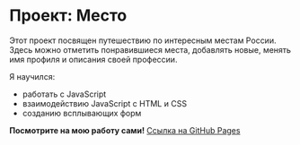 # Проект: Место

Этот проект посвящен путешествию по интересным местам России. Здесь можно отметить понравившиеся места, добавлять новые, менять имя профиля и описания своей профессии.

Я научился:
* работать с JavaScript
* взаимодействию JavaScript с HTML и CSS
* созданию всплывающих форм

**Посмотрите на мою работу сами!**
[Ссылка на GitHub Pages](https://zeddybig.github.io/mesto/)
